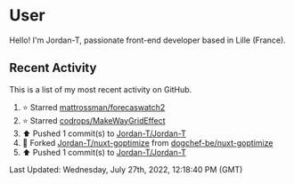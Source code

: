 # User

Hello! I'm Jordan-T, passionate front-end developer based in Lille (France).

## Recent Activity

This is a list of my most recent activity on GitHub.

<!--RECENT_ACTIVITY:start-->
1. ⭐ Starred [mattrossman/forecaswatch2](https://github.com/mattrossman/forecaswatch2)
2. ⭐ Starred [codrops/MakeWayGridEffect](https://github.com/codrops/MakeWayGridEffect)
3. ⬆️ Pushed 1 commit(s) to [Jordan-T/Jordan-T](https://github.com/Jordan-T/Jordan-T)
4. 🔱 Forked [Jordan-T/nuxt-goptimize](https://github.com/Jordan-T/nuxt-goptimize) from [dogchef-be/nuxt-goptimize](https://github.com/dogchef-be/nuxt-goptimize)
5. ⬆️ Pushed 1 commit(s) to [Jordan-T/Jordan-T](https://github.com/Jordan-T/Jordan-T)
<!--RECENT_ACTIVITY:end-->

<!--RECENT_ACTIVITY:last_update-->
Last Updated: Wednesday, July 27th, 2022, 12:18:40 PM (GMT)
<!--RECENT_ACTIVITY:last_update_end-->

